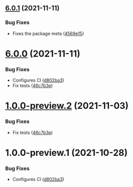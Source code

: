 ## [6.0.1](https://github.com/Elders/Cronus.AtomicAction.Consul/compare/v6.0.0...v6.0.1) (2021-11-11)


### Bug Fixes

* Fixes the package meta ([4569e15](https://github.com/Elders/Cronus.AtomicAction.Consul/commit/4569e155c1013780a94228c460c9f5671ce09c16))

# [6.0.0](https://github.com/Elders/Cronus.AtomicAction.Consul/compare/v5.0.0...v6.0.0) (2021-11-11)


### Bug Fixes

* Configures CI ([d802ba3](https://github.com/Elders/Cronus.AtomicAction.Consul/commit/d802ba3f96109017a68efe4e160b3f9e25f41684))
* Fix tests ([46c7b3e](https://github.com/Elders/Cronus.AtomicAction.Consul/commit/46c7b3efec4746cc36abc9faae74d557d629b0b3))

# [1.0.0-preview.2](https://github.com/Elders/Cronus.AtomicAction.Consul/compare/v1.0.0-preview.1...v1.0.0-preview.2) (2021-11-03)


### Bug Fixes

* Fix tests ([46c7b3e](https://github.com/Elders/Cronus.AtomicAction.Consul/commit/46c7b3efec4746cc36abc9faae74d557d629b0b3))

# 1.0.0-preview.1 (2021-10-28)


### Bug Fixes

* Configures CI ([d802ba3](https://github.com/Elders/Cronus.AtomicAction.Consul/commit/d802ba3f96109017a68efe4e160b3f9e25f41684))
